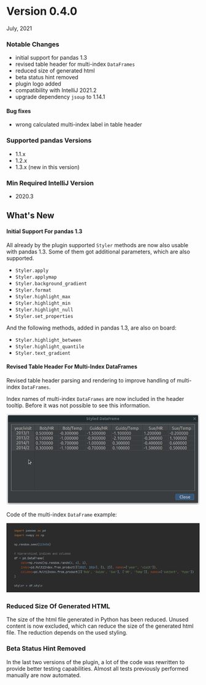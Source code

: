 # Version 0.4.0

July, 2021

### Notable Changes

* initial support for pandas 1.3
* revised table header for multi-index `DataFrames`
* reduced size of generated html
* beta status hint removed
* plugin logo added
* compatibility with IntelliJ 2021.2
* upgrade dependency `jsoup` to 1.14.1

#### Bug fixes
* wrong calculated multi-index label in table header

### Supported pandas Versions
* 1.1.x
* 1.2.x
* 1.3.x (new in this version)

### Min Required IntelliJ Version
* 2020.3

## What's New

#### Initial Support For pandas 1.3
All already by the plugin supported `Styler` methods are now also usable with pandas 1.3. Some of them got additional parameters, which are also supported.
- `Styler.apply`
- `Styler.applymap`
- `Styler.background_gradient`
- `Styler.format`
- `Styler.highlight_max`
- `Styler.highlight_min`
- `Styler.highlight_null`
- `Styler.set_properties`

And the following methods, added in pandas 1.3, are also on board:
- `Styler.highlight_between`
- `Styler.highlight_quantile`
- `Styler.text_gradient`

#### Revised Table Header For Multi-Index DataFrames
Revised table header parsing and rendering to improve handling of multi-index `DataFrames`.

Index names of multi-index `DataFrames` are now included in the header tooltip. Before it was not possible to see this information.

![x](./images/header_tooltips.gif)

Code of the multi-index `DataFrame` example:

![x](./images/multi_index_code_snippet.png)

### Reduced Size Of Generated HTML
The size of the html file generated in Python has been reduced. Unused content is now excluded, which can reduce the size of the generated html file. The reduction depends on the used styling.

### Beta Status Hint Removed
In the last two versions of the plugin, a lot of the code was rewritten to provide better testing capabilities. Almost all tests previously performed manually are now automated.